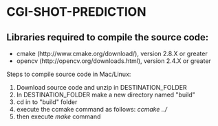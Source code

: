 # CGI-SHOT-PREDICTION

## Libraries required to compile the source code:

<ul>
	<li>cmake (http://www.cmake.org/download/), version 2.8.X or greater</li>
	<li>opencv (http://opencv.org/downloads.html), version 2.4.X or greater</li>
</ul>

Steps to compile source code in Mac/Linux:

<ol>
	<li>Download source code and unzip in DESTINATION_FOLDER</li>
	<li>In DESTINATION_FOLDER make a new directory named "build"</li>
	<li>cd in to "build" folder</li>
	<li>execute the ccmake command as follows: <i>ccmake ../</i></li>
	<li>then execute <i>make</i> command</li>
</ol>


